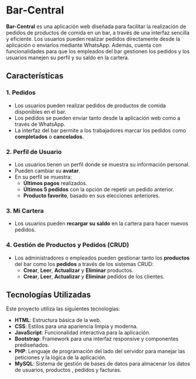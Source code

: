 # Bar-Central

**Bar-Central** es una aplicación web diseñada para facilitar la realización de pedidos de productos de comida en un bar, a través de una interfaz sencilla y eficiente. Los usuarios pueden realizar pedidos directamente desde la aplicación o enviarlos mediante WhatsApp. Además, cuenta con funcionalidades para que los empleados del bar gestionen los pedidos y los usuarios manejen su perfil y su saldo en la cartera.

## Características

### 1. **Pedidos**
- Los usuarios pueden realizar pedidos de productos de comida disponibles en el bar.
- Los pedidos se pueden enviar tanto desde la aplicación web como a través de WhatsApp.
- La interfaz del bar permite a los trabajadores marcar los pedidos como **completados** o **cancelados**.

### 2. **Perfil de Usuario**
- Los usuarios tienen un perfil donde se muestra su información personal.
- Pueden cambiar su **avatar**.
- En su perfil se muestra:
  - **Últimos pagos** realizados.
  - **Últimos 5 pedidos** con la opción de repetir un pedido anterior.
  - **Producto favorito**, basado en sus elecciones anteriores.

### 3. **Mi Cartera**
- Los usuarios pueden **recargar su saldo** en la cartera para hacer nuevos pedidos.

### 4. **Gestión de Productos y Pedidos (CRUD)**
- Los administradores o empleados pueden gestionar tanto los **productos** del bar como los **pedidos** a través de los sistemas CRUD:
  - **Crear**, **Leer**, **Actualizar** y **Eliminar** productos.
  - **Crear**, **Leer**, **Actualizar** y **Eliminar** pedidos de los clientes.

## Tecnologías Utilizadas

Este proyecto utiliza las siguientes tecnologías:

- **HTML**: Estructura básica de la web.
- **CSS**: Estilos para una apariencia limpia y moderna.
- **JavaScript**: Funcionalidad interactiva para la aplicación.
- **Bootstrap**: Framework para una interfaz responsive y componentes prediseñados.
- **PHP**: Lenguaje de programación del lado del servidor para manejar las peticiones y la lógica de la aplicación.
- **MySQL**: Sistema de gestión de bases de datos para almacenar los datos de usuarios, productos , pedidos y facturas.

